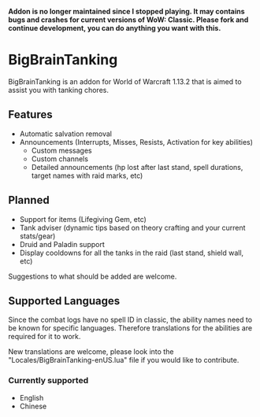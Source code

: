 **Addon is no longer maintained since I stopped playing. It may contains bugs and crashes for current versions of WoW: Classic. Please fork and continue development, you can do anything you want with this.**

# BigBrainTanking
BigBrainTanking is an addon for World of Warcraft 1.13.2 that is aimed to assist you with tanking chores.

## Features
* Automatic salvation removal
* Announcements (Interrupts, Misses, Resists, Activation for key abilities)
  * Custom messages
  * Custom channels
  * Detailed announcements (hp lost after last stand, spell durations, target names with raid marks, etc)

## Planned
* Support for items (Lifegiving Gem, etc)
* Tank adviser (dynamic tips based on theory crafting and your current stats/gear)
* Druid and Paladin support
* Display cooldowns for all the tanks in the raid (last stand, shield wall, etc)

Suggestions to what should be added are welcome.

## Supported Languages
Since the combat logs have no spell ID in classic, the ability names need to be known for specific languages. Therefore translations for the abilities are required for it to work.

New translations are welcome, please look into the "Locales/BigBrainTanking-enUS.lua" file if you would like to contribute.

### Currently supported
* English
* Chinese
